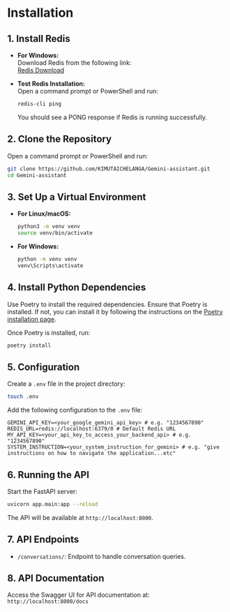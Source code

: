 # **Installation**

## **1. Install Redis**

- **For Windows:**  
  Download Redis from the following link:  
  [Redis Download](https://github.com/microsoftarchive/redis/releases)

- **Test Redis Installation:**  
  Open a command prompt or PowerShell and run:  
  ```bash
  redis-cli ping
  ```
  You should see a PONG response if Redis is running successfully.

## **2. Clone the Repository**  
Open a command prompt or PowerShell and run:  
```bash
git clone https://github.com/KIMUTAICHELANGA/Gemini-assistant.git
cd Gemini-assistant
```

## **3. Set Up a Virtual Environment**

- **For Linux/macOS:**  
  ```bash
  python3 -m venv venv
  source venv/bin/activate
  ```

- **For Windows:**  
  ```bash
  python -m venv venv
  venv\Scripts\activate
  ```

## **4. Install Python Dependencies**  
Use Poetry to install the required dependencies. Ensure that Poetry is installed. If not, you can install it by following the instructions on the [Poetry installation page](https://python-poetry.org/docs/#installation).

Once Poetry is installed, run:  
```bash
poetry install
```

## **5. Configuration**  
Create a `.env` file in the project directory:  
```bash
touch .env
```
Add the following configuration to the `.env` file:  
```plaintext
GEMINI_API_KEY=<your_google_gemini_api_key> # e.g. "1234567890"
REDIS_URL=redis://localhost:6379/0 # Default Redis URL
MY_API_KEY=<your_api_key_to_access_your_backend_api> # e.g. "1234567890"
SYSTEM_INSTRUCTION=<your_system_instruction_for_gemini> # e.g. "give instructions on how to navigate the application...etc"
```

## **6. Running the API**  
Start the FastAPI server:  
```bash
uvicorn app.main:app --reload
```
The API will be available at `http://localhost:8000`.

## **7. API Endpoints**  
- `/conversations/`: Endpoint to handle conversation queries.

## **8. API Documentation**  
Access the Swagger UI for API documentation at:  
`http://localhost:8000/docs`
